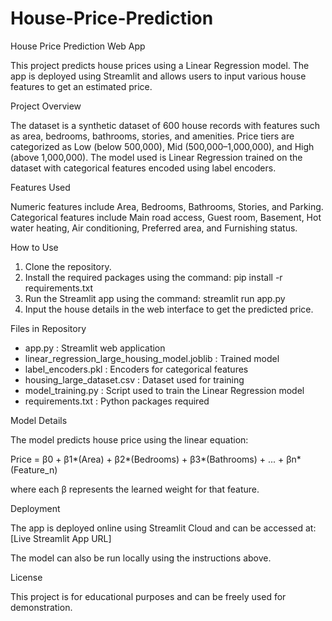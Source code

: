 # House-Price-Prediction
House Price Prediction Web App

This project predicts house prices using a Linear Regression model. The app is deployed using Streamlit and allows users to input various house features to get an estimated price.

Project Overview

The dataset is a synthetic dataset of 600 house records with features such as area, bedrooms, bathrooms, stories, and amenities. Price tiers are categorized as Low (below 500,000), Mid (500,000–1,000,000), and High (above 1,000,000). The model used is Linear Regression trained on the dataset with categorical features encoded using label encoders.

Features Used

Numeric features include Area, Bedrooms, Bathrooms, Stories, and Parking. Categorical features include Main road access, Guest room, Basement, Hot water heating, Air conditioning, Preferred area, and Furnishing status.

How to Use

1. Clone the repository.
2. Install the required packages using the command: pip install -r requirements.txt
3. Run the Streamlit app using the command: streamlit run app.py
4. Input the house details in the web interface to get the predicted price.

Files in Repository

- app.py : Streamlit web application
- linear_regression_large_housing_model.joblib : Trained model
- label_encoders.pkl : Encoders for categorical features
- housing_large_dataset.csv : Dataset used for training
- model_training.py : Script used to train the Linear Regression model
- requirements.txt : Python packages required

Model Details

The model predicts house price using the linear equation:

Price = β0 + β1*(Area) + β2*(Bedrooms) + β3*(Bathrooms) + ... + βn*(Feature_n)

where each β represents the learned weight for that feature.

Deployment

The app is deployed online using Streamlit Cloud and can be accessed at: [Live Streamlit App URL]

The model can also be run locally using the instructions above.

License

This project is for educational purposes and can be freely used for demonstration.
